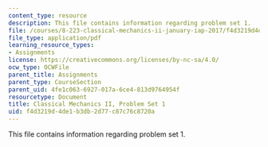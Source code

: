 ```yaml
---
content_type: resource
description: This file contains information regarding problem set 1.
file: /courses/8-223-classical-mechanics-ii-january-iap-2017/f4d3219d4de1b3db2d77c87c76c8720a_MIT8_223IAP17_pset1.pdf
file_type: application/pdf
learning_resource_types:
- Assignments
license: https://creativecommons.org/licenses/by-nc-sa/4.0/
ocw_type: OCWFile
parent_title: Assignments
parent_type: CourseSection
parent_uid: 4fe1c063-6927-017a-6ce4-813d9764954f
resourcetype: Document
title: Classical Mechanics II, Problem Set 1
uid: f4d3219d-4de1-b3db-2d77-c87c76c8720a
---
```

This file contains information regarding problem set 1.